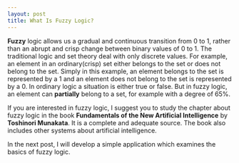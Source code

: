 ```yaml
---
layout: post
title: What Is Fuzzy Logic?
---
```

**Fuzzy** logic allows us a gradual and continuous transition from 0 to 1, rather than an abrupt and crisp change between binary values of 0 to 1. The traditional logic and set theory deal with only discrete values. For example, an element in an ordinary(crisp) set either belongs to the set or does not belong to the set. Simply in this example, an element belongs to the set is represented by a 1 and an element does not belong to the set is represented by a 0. In ordinary logic a situation is either true or false. But in fuzzy logic, an element can **partially** belong to a set, for example with a degree of 65%.

If you are interested in fuzzy logic, I suggest you to study the chapter about fuzzy logic in the book **Fundamentals of the New Artificial Intelligence** by **Toshinori Munakata**. It is a complete and adequate source. The book also includes other systems about artificial intelligence.

In the next post, I will develop a simple application which examines the basics of fuzzy logic.